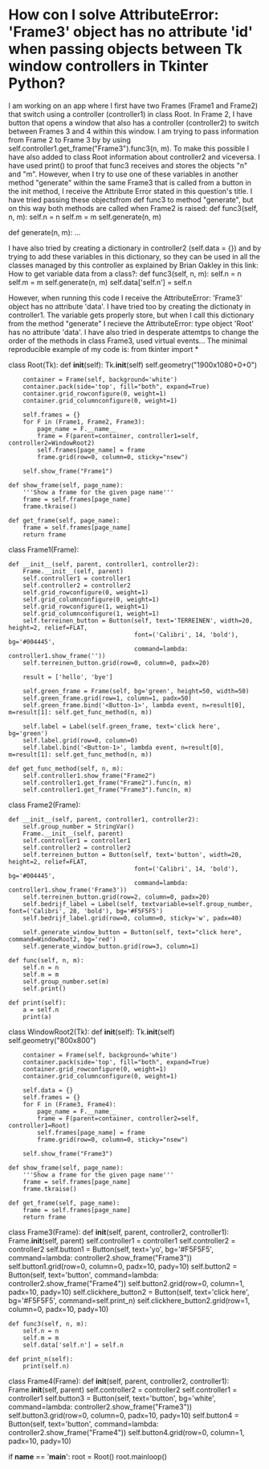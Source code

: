 
# How con I solve AttributeError: 'Frame3' object has no attribute 'id' when passing objects between Tk window controllers in Tkinter Python?

I am working on an app where I first have two Frames (Frame1 and Frame2) that switch using a controller (controller1) in class Root. In Frame 2, I have button that opens a window that also has a controller (controller2) to switch between Frames 3 and 4 within this window. I am trying to pass information from Frame 2 to Frame 3 by by using self.controller1.get_frame("Frame3").func3(n, m).
To make this possible I have also added to class Root information about controller2 and viceversa.
I have used print() to proof that func3 receives and stores the objects "n" and "m".
However, when I try to use one of these variables in another method "generate" within the same Frame3 that is called from a button in the init method, I receive the Attribute Error stated in this question's title.
I have tried passing these objectsfrom def func3 to method "generate", but on this way both methods are called when Frame2 is raised:
def func3(self, n, m):
    self.n = n
    self.m = m
    self.generate(n, m)

def generate(n, m):
    ...

I have also tried by creating a dictionary in controller2 (self.data = {}) and by trying to add these variables in this dictionary, so they can be used in all the classes managed by this controller as explained by Brian Oakley in this link: How to get variable data from a class?:
def func3(self, n, m):
    self.n = n
    self.m = m
    self.generate(n, m)
    self.data['self.n'] = self.n

However, when running this code I receive the AttributeError: 'Frame3' object has no attribute 'data'. I have tried too by creating the dictionaty in controller1. The variable gets properly store, but when I call this dictionary from the method "generate" I recieve the AttributeError: type object 'Root' has no attribute 'data'.
I have also tried in desperate attemtps to change the order of the methods in class Frame3, used virtual events...
The minimal reproducible example of my code is:
from tkinter import *

class Root(Tk):
    def __init__(self):
        Tk.__init__(self)
        self.geometry("1900x1080+0+0")

        container = Frame(self, background='white')
        container.pack(side='top', fill="both", expand=True)
        container.grid_rowconfigure(0, weight=1)
        container.grid_columnconfigure(0, weight=1)

        self.frames = {}
        for F in (Frame1, Frame2, Frame3):
            page_name = F.__name__
            frame = F(parent=container, controller1=self, controller2=WindowRoot2)
            self.frames[page_name] = frame
            frame.grid(row=0, column=0, sticky="nsew")

        self.show_frame("Frame1")

    def show_frame(self, page_name):
        '''Show a frame for the given page name'''
        frame = self.frames[page_name]
        frame.tkraise()

    def get_frame(self, page_name):
        frame = self.frames[page_name]
        return frame


class Frame1(Frame):

    def __init__(self, parent, controller1, controller2):
        Frame.__init__(self, parent)
        self.controller1 = controller1
        self.controller2 = controller2
        self.grid_rowconfigure(0, weight=1)
        self.grid_columnconfigure(0, weight=1)
        self.grid_rowconfigure(1, weight=1)
        self.grid_columnconfigure(1, weight=1)
        self.terreinen_button = Button(self, text='TERREINEN', width=20, height=2, relief=FLAT,
                                       font=('Calibri', 14, 'bold'), bg='#004445',
                                       command=lambda: controller1.show_frame(''))
        self.terreinen_button.grid(row=0, column=0, padx=20)

        result = ['hello', 'bye']

        self.green_frame = Frame(self, bg='green', height=50, width=50)
        self.green_frame.grid(row=1, column=1, padx=50)
        self.green_frame.bind('<Button-1>', lambda event, n=result[0], m=result[1]: self.get_func_method(n, m))

        self.label = Label(self.green_frame, text='click here', bg='green')
        self.label.grid(row=0, column=0)
        self.label.bind('<Button-1>', lambda event, n=result[0], m=result[1]: self.get_func_method(n, m))

    def get_func_method(self, n, m):
        self.controller1.show_frame("Frame2")
        self.controller1.get_frame("Frame2").func(n, m)
        self.controller1.get_frame("Frame3").func(n, m)


class Frame2(Frame):

    def __init__(self, parent, controller1, controller2):
        self.group_number = StringVar()
        Frame.__init__(self, parent)
        self.controller1 = controller1
        self.controller2 = controller2
        self.terreinen_button = Button(self, text='button', width=20, height=2, relief=FLAT,
                                       font=('Calibri', 14, 'bold'), bg='#004445',
                                       command=lambda: controller1.show_frame('Frame3'))
        self.terreinen_button.grid(row=2, column=0, padx=20)
        self.bedrijf_label = Label(self, textvariable=self.group_number, font=('Calibri', 28, 'bold'), bg='#F5F5F5')
        self.bedrijf_label.grid(row=0, column=0, sticky='w', padx=40)

        self.generate_window_button = Button(self, text="click here", command=WindowRoot2, bg='red')
        self.generate_window_button.grid(row=3, column=1)

    def func(self, n, m):
        self.n = n
        self.m = m
        self.group_number.set(m)
        self.print()

    def print(self):
        a = self.n
        print(a)


class WindowRoot2(Tk):
    def __init__(self):
        Tk.__init__(self)
        self.geometry("800x800")

        container = Frame(self, background='white')
        container.pack(side='top', fill="both", expand=True)
        container.grid_rowconfigure(0, weight=1)
        container.grid_columnconfigure(0, weight=1)
        
        self.data = {}
        self.frames = {}
        for F in (Frame3, Frame4):
            page_name = F.__name__
            frame = F(parent=container, controller2=self, controller1=Root)
            self.frames[page_name] = frame
            frame.grid(row=0, column=0, sticky="nsew")

        self.show_frame("Frame3")

    def show_frame(self, page_name):
        '''Show a frame for the given page name'''
        frame = self.frames[page_name]
        frame.tkraise()

    def get_frame(self, page_name):
        frame = self.frames[page_name]
        return frame

class Frame3(Frame):
    def __init__(self, parent, controller2, controller1):
        Frame.__init__(self, parent)
        self.controller1 = controller1
        self.controller2 = controller2
        self.button1 = Button(self, text='yo', bg='#F5F5F5',
                                       command=lambda: controller2.show_frame("Frame3"))
        self.button1.grid(row=0, column=0, padx=10, pady=10)
        self.button2 = Button(self, text='button', command=lambda: controller2.show_frame("Frame4"))
        self.button2.grid(row=0, column=1, padx=10, pady=10)
        self.clickhere_button2 = Button(self, text='click here', bg='#F5F5F5', command=self.print_n)
        self.clickhere_button2.grid(row=1, column=0, padx=10, pady=10)

    def func3(self, n, m):
        self.n = n
        self.m = m
        self.data['self.n'] = self.n

    def print_n(self):
        print(self.n)


class Frame4(Frame):
    def __init__(self, parent, controller2, controller1):
        Frame.__init__(self, parent)
        self.controller2 = controller2
        self.controller1 = controller1
        self.button3 = Button(self, text='button', bg='white', command=lambda: controller2.show_frame("Frame3"))
        self.button3.grid(row=0, column=0, padx=10, pady=10)
        self.button4 = Button(self, text='button', command=lambda: controller2.show_frame("Frame4"))
        self.button4.grid(row=0, column=1, padx=10, pady=10)


if __name__ == '__main__':
    root = Root()
    root.mainloop()


        